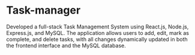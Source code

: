 # Task-manager
Developed a full-stack Task Management System using React.js, Node.js, Express.js, and MySQL. The application allows users to add, edit, mark as complete, and delete tasks, with all changes dynamically updated in both the frontend interface and the MySQL database. 

